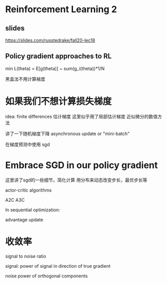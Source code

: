 # Reinforcement Learning 2

## slides 
https://slides.com/russtedrake/fall20-lec18

## Policy gradient approaches to RL

min L(theta) = E[g(theta)] ~ sum(g_i(theta))*1/N

黑盒法不用计算梯度

# 如果我们不想计算损失梯度

idea: finite differences 估计梯度 这里似乎用了局部估计梯度 近似微分的数值方法

讲了一下随机梯度下降 asynchronous update or "mini-batch"

在梯度预测中使用 sgd

# Embrace SGD in our policy gradient

这里讲了sgd的一些细节，简化计算 用分布来动态改变步长，最优步长等

actor-critic algorithms

A2C  A3C

In sequential optimization: 

advantage update

# 收敛率
signal to noise ratio 

signal: power of signal in direction of true gradient

noise power of orthogonal components


